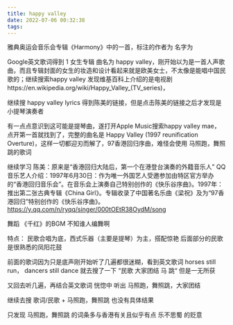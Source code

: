 ```yaml
---
title: happy valley
date: 2022-07-06 00:32:38
tags:
---
```


雅典奥运会音乐会专辑《Harmony》中的一首，标注的作者为
名字为


Google英文歌词得到
1 女生专辑 曲名为 happy valley，刚开始以为是一首人声歌曲，而且专辑封面的女生的妆造和设计看起来就是欧美女士，不太像是能唱中国民歌的；继续搜索happy valley 发现维基百科上介绍的是电视剧https://en.wikipedia.org/wiki/Happy_Valley_(TV_series)，

继续搜 happy valley lyrics
得到陈美的链接，但是点击陈美的链接之后才发现是小提琴演奏者

有一点点意识到这可能是提琴曲，遂打开Apple Music搜索happy valley mae，点开第一首就找到了，完整的曲名是
Happy Valley (1997 reunification Overture)，这样一切都迎刃而解了，97香港回归序曲，难怪会使用 马照跑，舞照跳的歌词

继续学习 陈美：原来是“香港回归大陆后，第一个在港登台演奏的外籍音乐人”
QQ音乐艺人介绍：1997年6月30日：作为唯一外国艺人受邀参加由特区官方举办的“香港回归音乐会”。在音乐会上演奏自己特别创作的《快乐谷序曲》。1997年：推出第二张古典专辑《China Girl》。专辑收录了中国著名乐曲《梁祝》及为“97香港回归”特别创作的《快乐谷序曲》。
https://y.qq.com/n/ryqq/singer/000tOEtR38OydM/song

舞蹈 《千红》的BGM 不知谁人编舞啊

特点：
民歌合唱为底，西式乐器（主要是提琴）为主，搭配惊艳
后面部分的民歌是很熟悉的凤阳花鼓

前面的歌词因为只是底声刚开始听了几遍都很迷糊，看到英文歌词 horses still run， dancers still dance 
就去搜了一下 “民歌 大家团结 马 跳“
但是一无所获

又回去听几遍，再结合英文歌词
恍惚中 听出 马照跑，舞照跳，大家团结

继续去搜 歌词/民歌 + 马照跑，舞照跳 也没有具体结果

只发现 马照跑，舞照跳 的词条多与香港有关且似乎有点 乐不思蜀 的贬意


